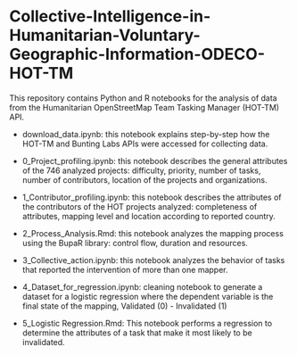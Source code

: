 # Collective-Intelligence-in-Humanitarian-Voluntary-Geographic-Information-ODECO-HOT-TM
This repository contains Python and R notebooks for the analysis of data from the Humanitarian OpenStreetMap Team Tasking Manager (HOT-TM) API.

* download_data.ipynb: this notebook explains step-by-step how the HOT-TM and Bunting Labs APIs were accessed for collecting data.

* 0_Project_profiling.ipynb: this notebook describes the general attributes of the 746 analyzed projects: difficulty, priority, number of tasks, number of contributors, location of the projects and organizations.

* 1_Contributor_profiling.ipynb: this notebook describes the attributes of the contributors of the HOT projects analyzed: completeness of attributes, mapping level and location according to reported country.

* 2_Process_Analysis.Rmd: this notebook analyzes the mapping process using the BupaR library: control flow, duration and resources.

* 3_Collective_action.ipynb: this notebook analyzes the behavior of tasks that reported the intervention of more than one mapper.

* 4_Dataset_for_regression.ipynb: cleaning notebook to generate a dataset for a logistic regression where the dependent variable is the final state of the mapping, Validated (0) - Invalidated (1)

* 5_Logistic Regression.Rmd: This notebook performs a regression to determine the attributes of a task that make it most likely to be invalidated.
